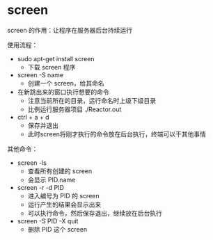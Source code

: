 # screen

screen 的作用：让程序在服务器后台持续运行

使用流程：   
* sudo apt-get install screen
  * 下载 screen 程序
* screen -S name
  * 创建一个 screen，给其命名
* 在新跳出来的窗口执行想要的命令
  * 注意当前所在的目录，运行命名时上级下级目录
  * 比例运行服务器项目 ./Reactor.out
* ctrl + a + d
  * 保存并退出
  * 此时screen将刚才执行的命令放在后台执行，终端可以干其他事情
 
其他命令：    
* screen -ls
  * 查看所有创建的 screen
  * 会显示 PID.name
* screen -r -d PID
  * 进入编号为 PID 的 screen
  * 运行产生的结果会显示出来
  * 可以执行命令，然后保存退出，继续放在后台执行
* screen -S PID -X quit
  * 删除 PID 这个 screen
